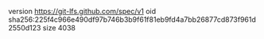 version https://git-lfs.github.com/spec/v1
oid sha256:225f4c966e490df97b746b3b9f61f81eb9fd4a7bb26877cd873f961d2550d123
size 4038
